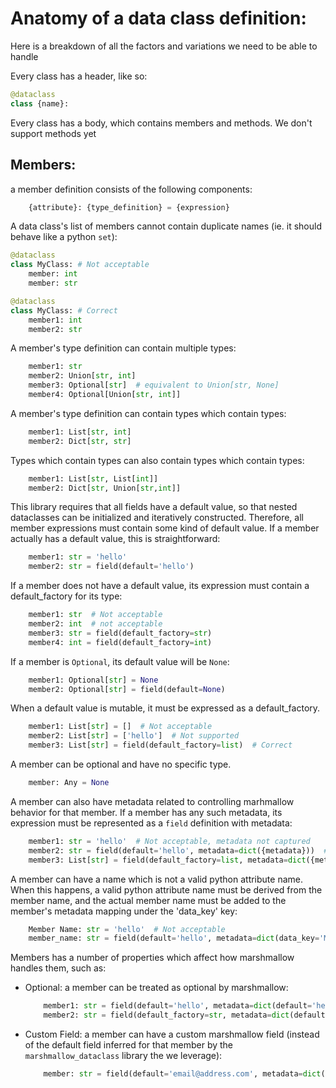 Anatomy of a data class definition:
===================================

Here is a breakdown of all the factors and variations we need to be able to handle

Every class has a header, like so:
```python
@dataclass
class {name}:
```

Every class has a body, which contains members and methods. We don't support methods yet

Members:
--------

a member definition consists of the following components:
```python
    {attribute}: {type_definition} = {expression}
```

A data class's list of members cannot contain duplicate names (ie. it should behave like a python `set`):
```python
@dataclass
class MyClass: # Not acceptable
    member: int
    member: str

@dataclass
class MyClass: # Correct
    member1: int
    member2: str
```

A member's type definition can contain multiple types:
```python
    member1: str
    member2: Union[str, int]
    member3: Optional[str]  # equivalent to Union[str, None]
    member4: Optional[Union[str, int]]
```

A member's type definition can contain types which contain types:
```python
    member1: List[str, int]
    member2: Dict[str, str]
```

Types which contain types can also contain types which contain types:
```python
    member1: List[str, List[int]]
    member2: Dict[str, Union[str,int]]
```

This library requires that all fields have a default value, so that nested dataclasses can be initialized and
iteratively constructed. Therefore, all member expressions must contain some kind of default value. If a member 
actually has a default value, this is straightforward:
```python
    member1: str = 'hello'
    member2: str = field(default='hello')
```

If a member does not have a default value, its expression must contain a default_factory for its type:
```python
    member1: str  # Not acceptable
    member2: int  # not acceptable
    member3: str = field(default_factory=str)
    member4: int = field(default_factory=int)
```

If a member is `Optional`, its default value will be `None`:
```python
    member1: Optional[str] = None
    member2: Optional[str] = field(default=None)
```

When a default value is mutable, it must be expressed as a default_factory.
```python
    member1: List[str] = []  # Not acceptable
    member2: List[str] = ['hello']  # Not supported
    member3: List[str] = field(default_factory=list)  # Correct
```

A member can be optional and have no specific type.
```python
    member: Any = None
```

A member can also have metadata related to controlling marhmallow behavior for that member. If a member has any such 
metadata, its expression must be represented as a `field` definition with metadata:
```python
    member1: str = 'hello'  # Not acceptable, metadata not captured
    member2: str = field(default='hello', metadata=dict({metadata}))  # Correct
    member3: List[str] = field(default_factory=list, metadata=dict({metadata}))  # Correct
```

A member can have a name which is not a valid python attribute name. When this happens, a valid python attribute name 
must be derived from the member name, and the actual member name must be added to the member's metadata mapping under
the 'data_key' key:
```python
    Member Name: str = 'hello'  # Not acceptable
    member_name: str = field(default='hello', metadata=dict(data_key='Member Name')) # Correct
```

Members has a number of properties which affect how marshmallow handles them, such as:

 - Optional: a member can be treated as optional by marshmallow:
   ```python
       member1: str = field(default='hello', metadata=dict(default='hello', missing='hello', required=False))
       member2: str = field(default_factory=str, metadata=dict(default=str, missing=str, required=False))
   ```
 - Custom Field: a member can have a custom marshmallow field (instead of the default field inferred for that member 
   by the `marshmallow_dataclass` library the we leverage):
   ```python
       member: str = field(default='email@address.com', metadata=dict(marshmallow_field=Email))
   ```